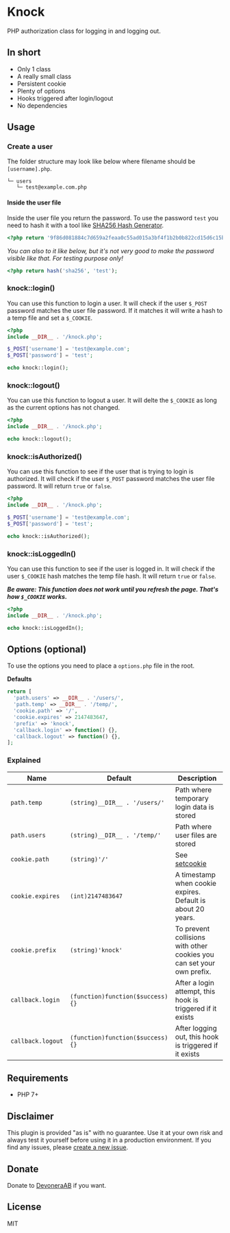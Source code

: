 # Knock

PHP authorization class for logging in and logging out.

## In short

- Only 1 class
- A really small class
- Persistent cookie
- Plenty of options
- Hooks triggered after login/logout
- No dependencies

## Usage

### Create a user

The folder structure may look like below where filename should be `[username].php`.

```text
└─ users
   └─ test@example.com.php
```

#### Inside the user file

Inside the user file you return the password. To use the password `test` you need to hash it with a tool like [SHA256 Hash Generator](https://passwordsgenerator.net/sha256-hash-generator/).

```php
<?php return '9f86d081884c7d659a2feaa0c55ad015a3bf4f1b2b0b822cd15d6c15b0f00a08';
```

*You can also to it like below, but it's not very good to make the password visible like that. For testing purpose only!*

```php
<?php return hash('sha256', 'test');
```

### knock::login()

You can use this function to login a user. It will check if the user `$_POST` password matches the user file password. If it matches it will write a hash to a temp file and set a `$_COOKIE`.

```php
<?php
include __DIR__ . '/knock.php';

$_POST['username'] = 'test@example.com';
$_POST['password'] = 'test';

echo knock::login();
```

### knock::logout()

You can use this function to logout a user. It will delte the `$_COOKIE` as long as the current options has not changed.

```php
<?php
include __DIR__ . '/knock.php';

echo knock::logout();
```

### knock::isAuthorized()

You can use this function to see if the user that is trying to login is authorized. It will check if the user `$_POST` password matches the user file password. It will return `true` or `false`.

```php
<?php
include __DIR__ . '/knock.php';

$_POST['username'] = 'test@example.com';
$_POST['password'] = 'test';

echo knock::isAuthorized();
```

### knock::isLoggedIn()

You can use this function to see if the user is logged in. It will check if the user `$_COOKIE` hash matches the temp file hash. It will return `true` or `false`.

***Be aware: This function does not work until you refresh the page. That's how `$_COOKIE` works.***

```php
<?php
include __DIR__ . '/knock.php';

echo knock::isLoggedIn();
```

## Options (optional)

To use the options you need to place a `options.php` file in the root.

**Defaults**

```php
return [
  'path.users' => __DIR__ . '/users/',
  'path.temp' => __DIR__ . '/temp/',
  'cookie.path' => '/',
  'cookie.expires' => 2147483647,
  'prefix' => 'knock',
  'callback.login' => function() {},
  'callback.logout' => function() {},
];
```

### Explained

| Name              | Default                           | Description                                                                                |
| ----------------- | --------------------------------- | ------------------------------------------------------------------------------------------ |
| `path.temp`       | `(string)__DIR__ . '/users/'`     | Path where temporary login data is stored                                                  |
| `path.users`      | `(string)__DIR__ . '/temp/'`      | Path where user files are stored                                                           |
| `cookie.path`     | `(string)'/'`                     | See [setcookie](http://php.net/manual/en/function.setcookie.php)                           |
| `cookie.expires`  | `(int)2147483647`                 | A timestamp when cookie expires. Default is about 20 years.                                |
| `cookie.prefix`   | `(string)'knock'`                 | To prevent collisions with other cookies you can set your own prefix.                      |
| `callback.login`  | `(function)function($success) {}` | After a login attempt, this hook is triggered if it exists                                 |
| `callback.logout` | `(function)function($success) {}` | After logging out, this hook is triggered if it exists                                     |

## Requirements

- PHP 7+

## Disclaimer

This plugin is provided "as is" with no guarantee. Use it at your own risk and always test it yourself before using it in a production environment. If you find any issues, please [create a new issue](issues/new).

## Donate

Donate to [DevoneraAB](https://www.paypal.me/DevoneraAB) if you want.

## License

MIT